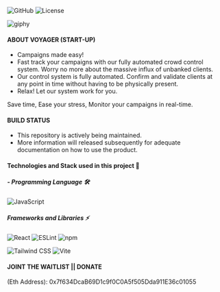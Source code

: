 ![GitHub](https://img.shields.io/static/v1?style=for-the-badge&message=GitHub&color=181717&logo=GitHub&logoColor=FFFFFF&label=)
![License](https://img.shields.io/static/v1?style=for-the-badge&message=Open+Source+Initiative&color=3DA639&logo=Open+Source+Initiative&logoColor=FFFFFF&label=)


![giphy](https://user-images.githubusercontent.com/94718571/205066591-aec64a00-4500-4a35-a66f-4b80ef8ae098.gif)


#### ABOUT VOYAGER (START-UP)

- Campaigns made easy!
- Fast track your campaigns with our fully automated crowd control system. Worry no more about the massive influx of unbanked clients.
- Our control system is fully automated. Confirm and validate clients at any point in time without having to be physically present.
- Relax! Let our system work for you.

Save time, Ease your stress, Monitor your campaigns in real-time.

#### BUILD STATUS

- This repository is actively being maintained.
- More information will released subsequently for adequate documentation on how to use the product.

#### Technologies and Stack used in this project 🎯

##### - Programming Language 🛠

![JavaScript](https://img.shields.io/static/v1?style=for-the-badge&message=JavaScript&color=222222&logo=JavaScript&logoColor=F7DF1E&label=)

##### Frameworks and Libraries ⚡️

![React](https://img.shields.io/static/v1?style=for-the-badge&message=React&color=222222&logo=React&logoColor=61DAFB&label=) ![ESLint](https://img.shields.io/static/v1?style=for-the-badge&message=ESLint&color=4B32C3&logo=ESLint&logoColor=FFFFFF&label=) ![npm](https://img.shields.io/static/v1?style=for-the-badge&message=npm&color=CB3837&logo=npm&logoColor=FFFFFF&label=)

![Tailwind CSS](https://img.shields.io/static/v1?style=for-the-badge&message=Tailwind+CSS&color=222222&logo=Tailwind+CSS&logoColor=06B6D4&label=) ![Vite](https://img.shields.io/static/v1?style=for-the-badge&message=Vite&color=646CFF&logo=Vite&logoColor=FFFFFF&label=)

#### JOINT THE WAITLIST || DONATE

(Eth Address): 0x7f634DcaB69D1c9f0C0A5f505Dda911E36c01055
